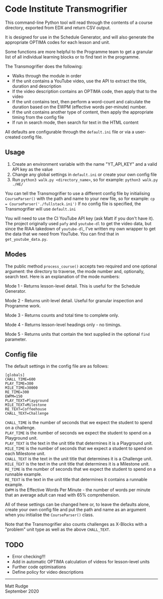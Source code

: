 # Code Institute Transmogrifier

This command-line Python tool will read through the contents of a course directory, exported from EDX and return CSV output.

It is designed for use in the Schedule Generator, and will also generate the appropriate OPTIMA codes for each lesson and unit.

Some functions are more helpful to the Programme team to get a granular list of all individual learning blocks or to find text in the programme.

The Transmogrifier does the following:

* Walks through the module in order
* If the unit contains a YouTube video, use the API to extract the title, duration and description
* If the video description contains an OPTIMA code, then apply that to the video
* If the unit contains text, then perform a word-count and calculate the duration based on the EWPM (effective words per-minute) number.
* If the unit contains another type of content, then apply the appropriate timing from the config file
* If run in search mode, then search for text in the HTML content

All defaults are configurable through the `default.ini` file or via a user-created config file.

## Usage

1. Create an environment variable with the name "YT_API_KEY" and a valid API key as the value
2. Change any global settings in `default.ini` or create your own config file
3. Run `python3 walk.py <directory_name>`, so for example: `python3 walk.py ./HE/`

You can tell the Transmogrifier to use a different config file by initialising `CourseParser()` with the path and name to your new file, so for example: `cp = CourseParser('./fullstack.ini')`
If no config file is specified, the Transmogrifier will use `default.ini`

You will need to use the CI YouTube API key (ask Matt if you don't have it). The project originally used `pafy` and `youtube-dl` to get the video data, but since the RIAA takedown of `youtube-dl`, I've written my own wrapper to get the data that we need from YouTube. You can find that in `get_youtube_data.py`.

## Modes

The public method `process_course()` accepts two required and one optional argument: the directory to traverse, the mode number and, optionally, search text. Here is an explanation of the mode numbers:

Mode 1 - Returns lesson-level detail. This is useful for the Schedule Generator.

Mode 2 - Returns unit-level detail. Useful for granular inspection and Programme work.

Mode 3 - Returns counts and total time to complete only.

Mode 4 - Returns lesson-level headings only - no timings.

Mode 5 - Returns units that contain the text supplied in the optional `find` parameter.

## Config file

The default settings in the config file are as follows:

```
[globals]
CHALL_TIME=600
PLAY_TIME=300
MILE_TIME=30000
RE_TIME=300
EWPM=150
PLAY_TEXT=Playground
MILE_TEXT=Milestone
RE_TEXT=Coffeehouse
CHALL_TEXT=Challenge
```

`CHALL_TIME` is the number of seconds that we expect the student to spend on a challenge.<br>
`PLAY_TIME` is the number of seconds we expect the student to spend on a Playground unit.<br>
`PLAY_TEXT` is the text in the unit title that determines it is a Playground unit.<br>
`MILE_TIME` is the number of seconds that we expect a student to spend on each Milestone unit.<br>
`CHALL_TEXT` is the text in the unit title that determines it is a Challenge unit.<br>
`MILE_TEXT` is the text in the unit title that determines it is a Milestone unit.<br>
`RE_TIME` is the number of seconds that we expect the student to spend on a runnable example.<br>
`RE_TEXT` is the text in the unit title that determines it contains a runnable example.<br>
`EWPM` is the Effective Words Per Minute - the number of words per minute that an average adult can read with 65% comprehension.

All of these settings can be changed here or, to leave the defaults alone, create your own config file and put the path and name as an argument when you initialise the `CourseParser()` class.

Note that the Transmogrifier also counts challenges as X-Blocks with a "problem" unit type as well as the above `CHALL_TEXT`.

## TODO

* Error checking!!!
* Add in automatic OPTIMA calculation of videos for lesson-level units
* Further code optimisations
* Define policy for video descriptions

----------
Matt Rudge<br>
September 2020
